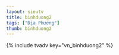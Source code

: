 ```yaml
---
layout: sieutv
title: binhduong2
tags: ["Địa Phương"]
thumb: binhduong2
---
```

{% include tvadv key="vn_binhduong2" %}